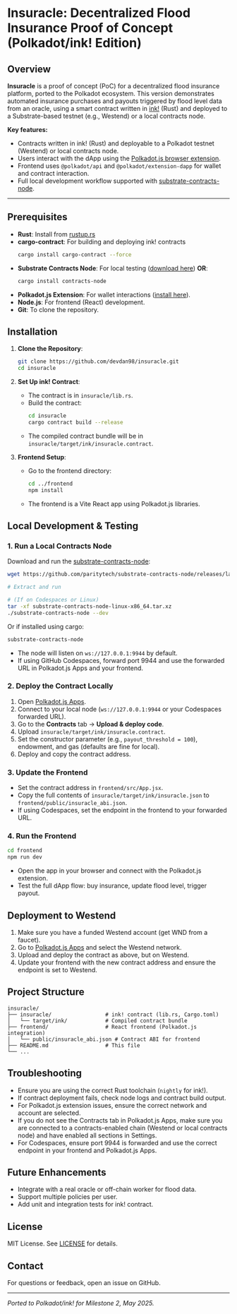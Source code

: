 # Insuracle: Decentralized Flood Insurance Proof of Concept (Polkadot/ink! Edition)

## Overview

**Insuracle** is a proof of concept (PoC) for a decentralized flood insurance platform, ported to the Polkadot ecosystem. This version demonstrates automated insurance purchases and payouts triggered by flood level data from an oracle, using a smart contract written in [ink!](https://use.ink/) (Rust) and deployed to a Substrate-based testnet (e.g., Westend) or a local contracts node.

**Key features:**
- Contracts written in ink! (Rust) and deployable to a Polkadot testnet (Westend) or local contracts node.
- Users interact with the dApp using the [Polkadot.js browser extension](https://polkadot.js.org/extension/).
- Frontend uses `@polkadot/api` and `@polkadot/extension-dapp` for wallet and contract interaction.
- Full local development workflow supported with [substrate-contracts-node](https://github.com/paritytech/substrate-contracts-node).

---

## Prerequisites

- **Rust**: Install from [rustup.rs](https://rustup.rs/)
- **cargo-contract**: For building and deploying ink! contracts
  ```bash
  cargo install cargo-contract --force
  ```
- **Substrate Contracts Node**: For local testing ([download here](https://github.com/paritytech/substrate-contracts-node/releases)) **OR**:
  ```bash
  cargo install contracts-node
  ```
- **Polkadot.js Extension**: For wallet interactions ([install here](https://polkadot.js.org/extension/)).
- **Node.js**: For frontend (React) development.
- **Git**: To clone the repository.

## Installation

1. **Clone the Repository**:
   ```bash
   git clone https://github.com/devdan98/insuracle.git
   cd insuracle
   ```

2. **Set Up ink! Contract**:
   - The contract is in `insuracle/lib.rs`.
   - Build the contract:
     ```bash
     cd insuracle
     cargo contract build --release
     ```
   - The compiled contract bundle will be in `insuracle/target/ink/insuracle.contract`.

3. **Frontend Setup**:
   - Go to the frontend directory:
     ```bash
     cd ../frontend
     npm install
     ```
   - The frontend is a Vite React app using Polkadot.js libraries.

## Local Development & Testing

### 1. Run a Local Contracts Node

Download and run the [substrate-contracts-node](https://github.com/paritytech/substrate-contracts-node/releases):

```bash
wget https://github.com/paritytech/substrate-contracts-node/releases/latest/download/substrate-contracts-node-linux-x86_64.tar.xz

# Extract and run

# (If on Codespaces or Linux)
tar -xf substrate-contracts-node-linux-x86_64.tar.xz
./substrate-contracts-node --dev
```

Or if installed using cargo:

```bash
substrate-contracts-node
```

- The node will listen on `ws://127.0.0.1:9944` by default.
- If using GitHub Codespaces, forward port 9944 and use the forwarded URL in Polkadot.js Apps and your frontend.

### 2. Deploy the Contract Locally

1. Open [Polkadot.js Apps](https://polkadot.js.org/apps/).
2. Connect to your local node (`ws://127.0.0.1:9944` or your Codespaces forwarded URL).
3. Go to the **Contracts** tab → **Upload & deploy code**.
4. Upload `insuracle/target/ink/insuracle.contract`.
5. Set the constructor parameter (e.g., `payout_threshold = 100`), endowment, and gas (defaults are fine for local).
6. Deploy and copy the contract address.

### 3. Update the Frontend

- Set the contract address in `frontend/src/App.jsx`.
- Copy the full contents of `insuracle/target/ink/insuracle.json` to `frontend/public/insuracle_abi.json`.
- If using Codespaces, set the endpoint in the frontend to your forwarded URL.

### 4. Run the Frontend

```bash
cd frontend
npm run dev
```
- Open the app in your browser and connect with the Polkadot.js extension.
- Test the full dApp flow: buy insurance, update flood level, trigger payout.

## Deployment to Westend

1. Make sure you have a funded Westend account (get WND from a faucet).
2. Go to [Polkadot.js Apps](https://polkadot.js.org/apps/?rpc=wss://westend-rpc.polkadot.io#/contracts) and select the Westend network.
3. Upload and deploy the contract as above, but on Westend.
4. Update your frontend with the new contract address and ensure the endpoint is set to Westend.

## Project Structure

```
insuracle/
├── insuracle/                 # ink! contract (lib.rs, Cargo.toml)
│   └── target/ink/            # Compiled contract bundle
├── frontend/                  # React frontend (Polkadot.js integration)
│   └── public/insuracle_abi.json # Contract ABI for frontend
├── README.md                  # This file
└── ...
```

## Troubleshooting
- Ensure you are using the correct Rust toolchain (`nightly` for ink!).
- If contract deployment fails, check node logs and contract build output.
- For Polkadot.js extension issues, ensure the correct network and account are selected.
- If you do not see the Contracts tab in Polkadot.js Apps, make sure you are connected to a contracts-enabled chain (Westend or local contracts node) and have enabled all sections in Settings.
- For Codespaces, ensure port 9944 is forwarded and use the correct endpoint in your frontend and Polkadot.js Apps.

## Future Enhancements
- Integrate with a real oracle or off-chain worker for flood data.
- Support multiple policies per user.
- Add unit and integration tests for ink! contract.

## License
MIT License. See [LICENSE](./LICENSE) for details.

## Contact
For questions or feedback, open an issue on GitHub.

---

*Ported to Polkadot/ink! for Milestone 2, May 2025.*
